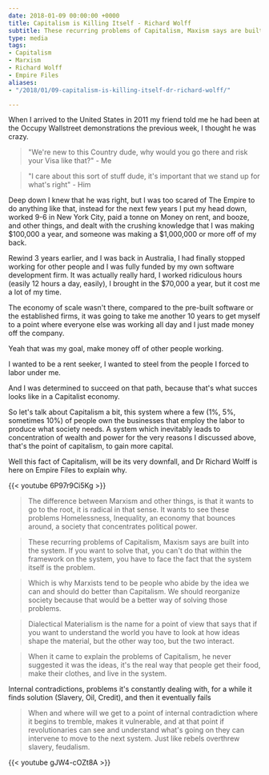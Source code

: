 ```yaml
---
date: 2018-01-09 00:00:00 +0000
title: Capitalism is Killing Itself - Richard Wolff
subtitle: These recurring problems of Capitalism, Maxism says are built into the system.
type: media
tags:
- Capitalism
- Marxism
- Richard Wolff
- Empire Files
aliases:
- "/2018/01/09-capitalism-is-killing-itself-dr-richard-wolff/"

---
```

When I arrived to the United States in 2011 my friend told me he had been at the Occupy Wallstreet demonstrations the previous week, I thought he was crazy.

> "We're new to this Country dude, why would you go there and risk your Visa like that?" - Me

> "I care about this sort of stuff dude, it's important that we stand up for what's right" - Him

Deep down I knew that he was right, but I was too scared of The Empire to do anything like that, instead for the next few years I put my head down, worked 9-6 in New York City, paid a tonne on Money on rent, and booze, and other things, and dealt with the crushing knowledge that I was making $100,000 a year, and someone was making a $1,000,000 or more off of my back.

Rewind 3 years earlier, and I was back in Australia, I had finally stopped working for other people and I was fully funded by my own software development firm. It was actually really hard, I worked ridiculous hours (easily 12 hours a day, easily), I brought in the $70,000 a year, but it cost me a lot of my time.

The economy of scale wasn't there, compared to the pre-built software or the established firms, it was going to take me another 10 years to get myself to a point where everyone else was working all day and I just made money off the company.

Yeah that was my goal, make money off of other people working.

I wanted to be a rent seeker, I wanted to steel from the people I forced to labor under me.

And I was determined to succeed on that path, because that's what succes looks like in a Capitalist economy.

So let's talk about Capitalism a bit, this system where a few (1%, 5%, sometimes 10%) of people own the businesses that employ the labor to produce what society needs. A system which inevitably leads to concentration of wealth and power for the very reasons I discussed above, that's the point of capitalism, to gain more capital.

Well this fact of Capitalism, will be its very downfall, and Dr Richard Wolff is here on Empire Files to explain why.

{{< youtube 6P97r9Ci5Kg >}}

> The difference between Marxism and other things, is that it wants to go to the root, it is radical in that sense. It wants to see these problems Homelessness, Inequality, an economy that bounces around, a society that concentrates political power.

> These recurring problems of Capitalism, Maxism says are built into the system. If you want to solve that, you can't do that within the framework on the system, you have to face the fact that the system itself is the problem.

> Which is why Marxists tend to be people who abide by the idea we can and should do better than Capitalism. We should reorganize society because that would be a better way of solving those problems.


> Dialectical Materialism is the name for a point of view that says that if you want to understand the world you have to look at how ideas shape the material, but the other way too, but the two interact.

> When it came to explain the problems of Capitalism, he never suggested it was the ideas, it's the real way that people get their food, make their clothes, and live in the system.

Internal contradictions, problems it's constantly dealing with, for a while it finds solution (Slavery, Oil, Credit), and then it eventually fails

> When and where will we get to a point of internal contradiction where it begins to tremble, makes it vulnerable, and at that point if revolutionaries can see and understand what's going on they can intervene to move to the next system. Just like rebels overthrew slavery, feudalism.

{{< youtube gJW4-cOZt8A >}}
